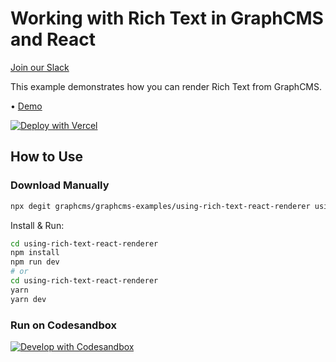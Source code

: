 # Working with Rich Text in GraphCMS and React

[Join our Slack](https://slack.graphcms.com)

This example demonstrates how you can render Rich Text from GraphCMS.

• [Demo](https://graphcms-using-rich-text-react-renderer.vercel.app)

[![Deploy with Vercel](https://vercel.com/button)](https://vercel.com/import/project?template=https://github.com/GraphCMS/graphcms-examples/tree/master/using-pagination)

## How to Use

### Download Manually

```bash
npx degit graphcms/graphcms-examples/using-rich-text-react-renderer using-rich-text-react-renderer
```

Install & Run:

```bash
cd using-rich-text-react-renderer
npm install
npm run dev
# or
cd using-rich-text-react-renderer
yarn
yarn dev
```

### Run on Codesandbox

[![Develop with Codesandbox](https://codesandbox.io/static/img/play-codesandbox.svg)](https://codesandbox.io/s/github/GraphCMS/graphcms-examples/tree/master/using-rich-text-react-renderer)
